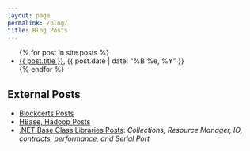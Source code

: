 ```yaml
---
layout: page
permalink: /blog/
title: Blog Posts
---
```


<div class="external-posts">
  <section >
    <ul>
    {% for post in site.posts %}
      <li>
        <a href="{{ site.baseurl }}{{ post.url }}">{{ post.title }}</a>, {{ post.date | date: "%B %e, %Y" }}
      </li>
    {% endfor %}
    </ul>
  </section>

  <section class="external-posts">
    <h2>External Posts</h2>
    <ul>
      <li><a href="https://community.blockcerts.org/search?q=kim">Blockcerts Posts</a></li>
      <li><a href="https://kimdhamilton.wordpress.com/">HBase, Hadoop Posts</a></li>
      <li><a href="https://learn.microsoft.com/en-us/archive/blogs/bclteam">.NET Base Class Libraries Posts</a>: <i>Collections, Resource Manager, IO, contracts, performance, and Serial Port</i></li>
    </ul>
  </section>
</div>
